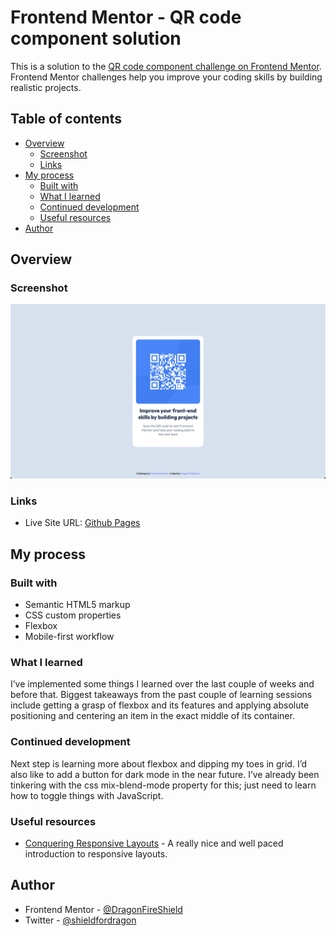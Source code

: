 # Frontend Mentor - QR code component solution

This is a solution to the [QR code component challenge on Frontend Mentor](https://www.frontendmentor.io/challenges/qr-code-component-iux_sIO_H). Frontend Mentor challenges help you improve your coding skills by building realistic projects. 

## Table of contents

- [Overview](#overview)
  - [Screenshot](#screenshot)
  - [Links](#links)
- [My process](#my-process)
  - [Built with](#built-with)
  - [What I learned](#what-i-learned)
  - [Continued development](#continued-development)
  - [Useful resources](#useful-resources)
- [Author](#author)

## Overview

### Screenshot

![](./screenshot.png)

### Links

- Live Site URL: [Github Pages](https://dragonfireshield.github.io/qr-code-component/)

## My process

### Built with

- Semantic HTML5 markup
- CSS custom properties
- Flexbox
- Mobile-first workflow

### What I learned

I’ve implemented some things I learned over the last couple of weeks and before that. Biggest takeaways from the past couple of learning sessions include getting a grasp of flexbox and its features and applying absolute positioning and centering an item in the exact middle of its container.

### Continued development

Next step is learning more about flexbox and dipping my toes in grid. I’d also like to add a button for dark mode in the near future. I’ve already been tinkering with the css mix-blend-mode property for this; just need to learn how to toggle things with JavaScript.

### Useful resources

- [Conquering Responsive Layouts](https://courses.kevinpowell.co/conquering-responsive-layouts) - A really nice and well paced introduction to responsive layouts.

## Author

- Frontend Mentor - [@DragonFireShield](https://www.frontendmentor.io/profile/DragonFireShield)
- Twitter - [@shieldfordragon](https://www.twitter.com/shieldfordragon)
